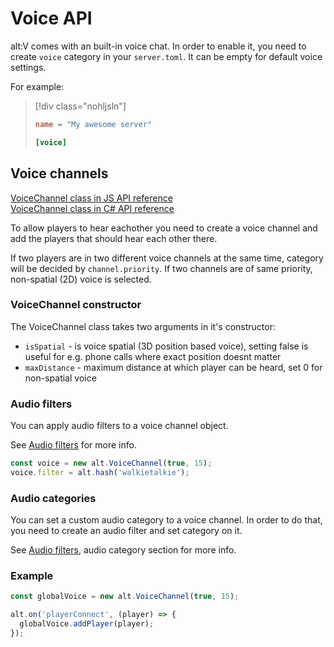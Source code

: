 # Voice API

alt:V comes with an built-in voice chat. In order to enable it, you need to create `voice` category in your `server.toml`. It can be empty for default voice settings.

For example:
> [!div class="nohljsln"]
> ```toml
> name = "My awesome server"
> 
> [voice]
> ```

## Voice channels

[VoiceChannel class in JS API reference](https://docs.altv.mp/js/api/alt-server.VoiceChannel.html)<br>
[VoiceChannel class in C# API reference](https://docs.altv.mp/cs/api/AltV.Net.Elements.Entities.VoiceChannel.html)<br>

To allow players to hear eachother you need to create a voice channel and add the players that should hear each other there.

If two players are in two different voice channels at the same time, category will be decided by `channel.priority`. If two channels are of same priority, non-spatial (2D) voice is selected.

### VoiceChannel constructor

The VoiceChannel class takes two arguments in it's constructor:
- `isSpatial` - is voice spatial (3D position based voice), setting false is useful for e.g. phone calls where exact position doesnt matter
- `maxDistance` - maximum distance at which player can be heard, set 0 for non-spatial voice


### Audio filters

You can apply audio filters to a voice channel object.

See [Audio filters](audio_filters.md) for more info.

```js
const voice = new alt.VoiceChannel(true, 15);
voice.filter = alt.hash('walkietalkie');
```

### Audio categories

You can set a custom audio category to a voice channel. In order to do that, you need to create an audio filter and set category on it.

See [Audio filters](audio_filters.md), audio category section for more info.

### Example

```js
const globalVoice = new alt.VoiceChannel(true, 15);

alt.on('playerConnect', (player) => {
  globalVoice.addPlayer(player);
});
```
